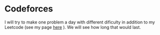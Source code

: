 # Codeforces
I will try to make one problem a day with different dificulty in addition to my Leetcode (see my page [here](https://leetcode.com/alexey_wish/) ). We will see how long that would last.
